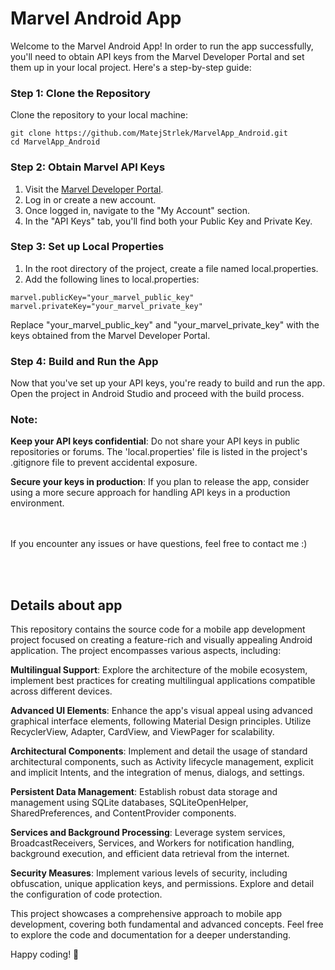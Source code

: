 # Marvel Android App

Welcome to the Marvel Android App! In order to run the app successfully, you'll need to obtain API keys from the Marvel Developer Portal and set them up in your local project. Here's a step-by-step guide:

### Step 1: Clone the Repository

Clone the repository to your local machine:

```
git clone https://github.com/MatejStrlek/MarvelApp_Android.git
cd MarvelApp_Android
```

### Step 2: Obtain Marvel API Keys

1. Visit the [Marvel Developer Portal](https://developer.marvel.com).
2. Log in or create a new account.
3. Once logged in, navigate to the "My Account" section.
4. In the "API Keys" tab, you'll find both your Public Key and Private Key.

### Step 3: Set up Local Properties

1. In the root directory of the project, create a file named local.properties.
2. Add the following lines to local.properties:

```
marvel.publicKey="your_marvel_public_key"
marvel.privateKey="your_marvel_private_key"
```

Replace "your_marvel_public_key" and "your_marvel_private_key" with the keys obtained from the Marvel Developer Portal.

### Step 4: Build and Run the App

Now that you've set up your API keys, you're ready to build and run the app. Open the project in Android Studio and proceed with the build process.

### Note:

**Keep your API keys confidential**: Do not share your API keys in public repositories or forums. The 'local.properties' file is listed in the project's .gitignore file to prevent accidental exposure.

**Secure your keys in production**: If you plan to release the app, consider using a more secure approach for handling API keys in a production environment.

<br /><br />
If you encounter any issues or have questions, feel free to contact me :)

<br /><br />
## Details about app

This repository contains the source code for a mobile app development project focused on creating a feature-rich and visually appealing Android application. The project encompasses various aspects, including:

**Multilingual Support**: Explore the architecture of the mobile ecosystem, implement best practices for creating multilingual applications compatible across different devices.

**Advanced UI Elements**: Enhance the app's visual appeal using advanced graphical interface elements, following Material Design principles. Utilize RecyclerView, Adapter, CardView, and ViewPager for scalability.

**Architectural Components**: Implement and detail the usage of standard architectural components, such as Activity lifecycle management, explicit and implicit Intents, and the integration of menus, dialogs, and settings.

**Persistent Data Management**: Establish robust data storage and management using SQLite databases, SQLiteOpenHelper, SharedPreferences, and ContentProvider components.

**Services and Background Processing**: Leverage system services, BroadcastReceivers, Services, and Workers for notification handling, background execution, and efficient data retrieval from the internet.

**Security Measures**: Implement various levels of security, including obfuscation, unique application keys, and permissions. Explore and detail the configuration of code protection.

This project showcases a comprehensive approach to mobile app development, covering both fundamental and advanced concepts. Feel free to explore the code and documentation for a deeper understanding.

Happy coding! 🚀
